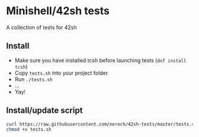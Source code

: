 # Minishell/42sh tests

A collection of tests for 42sh


## Install

- Make sure you have installed tcsh before launching tests (`dnf install tcsh`)
- Copy `tests.sh` into your project folder
- Run `./tests.sh`
- ...
- Yay!


## Install/update script

```bash
curl https://raw.githubusercontent.com/norech/42sh-tests/master/tests.sh >tests.sh
chmod +x tests.sh
```